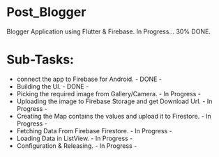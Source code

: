 # Post_Blogger

Blogger Application using Flutter & Firebase.
In Progress... 30% DONE.

# Sub-Tasks:

- connect the app to Firebase for Android. - DONE -
- Building the UI. - DONE -
- Picking the required image from Gallery/Camera. - In Progress - 
- Uploading the image to Firebase Storage and get Download Url. - In Progress - 
- Creating the Map contains the values and upload it to Firestore. - In Progress - 
- Fetching Data From Firebase Firestore. - In Progress - 
- Loading Data in ListView. - In Progress - 
- Configuration & Releasing. - In Progress - 

